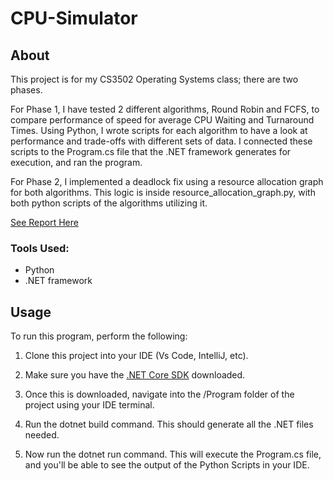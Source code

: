 # CPU-Simulator

## About
This project is for my CS3502 Operating Systems class; there are two phases. 

For Phase 1, I have tested 2 different algorithms, Round Robin and FCFS, to compare performance of speed for average CPU Waiting and Turnaround Times. Using Python, I wrote scripts for each algorithm to have a look at performance and trade-offs with different sets of data. I connected these scripts to the Program.cs file that the .NET framework generates for execution, and ran the program. 


For Phase 2, I implemented a deadlock fix using a resource allocation graph for both algorithms. This logic is inside resource_allocation_graph.py, with both python scripts of the algorithms utilizing it.



[See Report Here](https://docs.google.com/document/d/1c2l6cxlio8eQtGSiJacVQWZvMLLnArs5ruE5ClLSuFI/edit?usp=sharing)

### Tools Used: 
* Python
* .NET framework

## Usage
To run this program, perform the following:

1) Clone this project into your IDE (Vs Code, IntelliJ, etc).

2) Make sure you have the [.NET Core SDK](https://dotnet.microsoft.com/en-us/download) downloaded.

3) Once this is downloaded, navigate into the /Program folder of the project using your IDE terminal.

4) Run the dotnet build command. This should generate all the .NET files needed.
  
5) Now run the dotnet run command. This will execute the Program.cs file, and you'll be able to see the output of the Python Scripts in your IDE.


